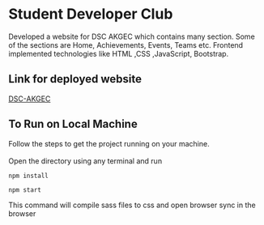 # Student Developer Club

Developed a website for DSC AKGEC which contains many section. Some of the sections are Home, Achievements, Events, Teams etc.
Frontend implemented technologies like HTML ,CSS ,JavaScript, Bootstrap.

## Link for deployed website

[DSC-AKGEC](https://sonamgupta21.github.io/Student-Dveloper-Club/)

## To Run on Local Machine

Follow the steps to get the project running on your machine.  
<br>
Open the directory using any terminal and run

```
npm install
```

```
npm start
```
This command will compile sass files to css and open browser sync in the browser
